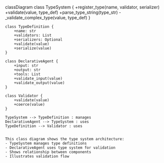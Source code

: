 classDiagram
    class TypeSystem {
        +register_type(name, validator, serializer)
        +validate(value, type_def)
        +parse_type_string(type_str)
        -_validate_complex_type(value, type_def)
    }

    class TypeDefinition {
        +name: str
        +validators: List
        +serializers: Optional
        +validate(value)
        +serialize(value)
    }

    class DeclarativeAgent {
        +input: str
        +output: str
        +tools: List
        +validate_input(value)
        +validate_output(value)
    }

    class Validator {
        +validate(value)
        +coerce(value)
    }

    TypeSystem --> TypeDefinition : manages
    DeclarativeAgent --> TypeSystem : uses
    TypeDefinition --> Validator : uses

```

This class diagram shows the type system architecture:
- TypeSystem manages type definitions
- DeclarativeAgent uses type system for validation
- Shows relationship between components
- Illustrates validation flow
